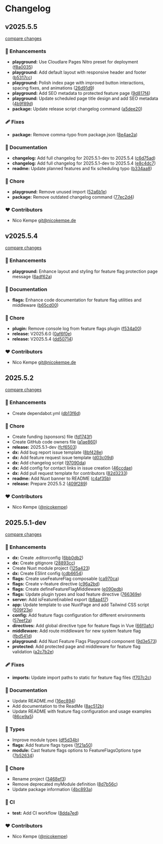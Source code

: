 # Changelog


## v2025.5.5

[compare changes](https://github.com/nicokempe/nuxt-feature-flags-module/compare/v2025.5.4...v2025.5.5)

### 🚀 Enhancements

- **playground:** Use Cloudlare Pages Nitro preset for deployment ([f8a0035](https://github.com/nicokempe/nuxt-feature-flags-module/commit/f8a0035))
- **playground:** Add default layout with responsive header and footer ([b5317cc](https://github.com/nicokempe/nuxt-feature-flags-module/commit/b5317cc))
- **playground:** Polish index page with improved button interactions, spacing fixes, and animations ([26d91d9](https://github.com/nicokempe/nuxt-feature-flags-module/commit/26d91d9))
- **playground:** Add SEO metadata to protected feature page ([9d817f4](https://github.com/nicokempe/nuxt-feature-flags-module/commit/9d817f4))
- **playground:** Update scheduled page title design and add SEO metadata ([4b9f89d](https://github.com/nicokempe/nuxt-feature-flags-module/commit/4b9f89d))
- **package:** Update release script changelog command ([a5dee20](https://github.com/nicokempe/nuxt-feature-flags-module/commit/a5dee20))

### 🩹 Fixes

- **package:** Remove comma-typo from package.json ([8e4ae2a](https://github.com/nicokempe/nuxt-feature-flags-module/commit/8e4ae2a))

### 📖 Documentation

- **changelog:** Add full changelog for 2025.5.1-dev to 2025.5.4 ([c6d75ad](https://github.com/nicokempe/nuxt-feature-flags-module/commit/c6d75ad))
- **changelog:** Add full changelog for 2025.5.1-dev to 2025.5.4 ([e8c4dc7](https://github.com/nicokempe/nuxt-feature-flags-module/commit/e8c4dc7))
- **readme:** Update planned features and fix scheduling typo ([b334aa8](https://github.com/nicokempe/nuxt-feature-flags-module/commit/b334aa8))

### 🏡 Chore

- **playground:** Remove unused import ([52a6b1e](https://github.com/nicokempe/nuxt-feature-flags-module/commit/52a6b1e))
- **package:** Remove outdated changelog command ([77ec2d4](https://github.com/nicokempe/nuxt-feature-flags-module/commit/77ec2d4))

### ❤️ Contributors

- Nico Kempe <git@nicokempe.de>

## v2025.5.4

[compare changes](https://github.com/nicokempe/nuxt-feature-flags-module/compare/2025.5.2...v2025.5.4)

### 🚀 Enhancements

- **playground:** Enhance layout and styling for feature flag protection page message ([6adf62a](https://github.com/nicokempe/nuxt-feature-flags-module/commit/6adf62a))

### 📖 Documentation

- **flags:** Enhance code documentation for feature flag utilities and middleware ([b65cd00](https://github.com/nicokempe/nuxt-feature-flags-module/commit/b65cd00))

### 🏡 Chore

- **plugin:** Remove console log from feature flags plugin ([f534a00](https://github.com/nicokempe/nuxt-feature-flags-module/commit/f534a00))
- **release:** V2025.6.0 ([0af6f0e](https://github.com/nicokempe/nuxt-feature-flags-module/commit/0af6f0e))
- **release:** V2025.5.4 ([dd50714](https://github.com/nicokempe/nuxt-feature-flags-module/commit/dd50714))

### ❤️ Contributors

- Nico Kempe <git@nicokempe.de>

## 2025.5.2

[compare changes](https://github.com/nicokempe/nuxt-feature-flags-module/compare/2025.5.1-dev...2025.5.2)

### 🚀 Enhancements

- Create dependabot.yml ([db13f6d](https://github.com/nicokempe/nuxt-feature-flags-module/commit/db13f6d))

### 🏡 Chore

- Create funding (sponsors) file ([fd1743f](https://github.com/nicokempe/nuxt-feature-flags-module/commit/fd1743f))
- Create GitHub code owners file ([a1ae860](https://github.com/nicokempe/nuxt-feature-flags-module/commit/a1ae860))
- **release:** 2025.5.1-dev ([fcf6503](https://github.com/nicokempe/nuxt-feature-flags-module/commit/fcf6503))
- **dx:** Add bug report issue template ([8bf428e](https://github.com/nicokempe/nuxt-feature-flags-module/commit/8bf428e))
- **dx:** Add feature request issue template ([d03c09d](https://github.com/nicokempe/nuxt-feature-flags-module/commit/d03c09d))
- **dx:** Add changelog script ([97090da](https://github.com/nicokempe/nuxt-feature-flags-module/commit/97090da))
- **dx:** Add config for contact links in issue creation ([46ccdae](https://github.com/nicokempe/nuxt-feature-flags-module/commit/46ccdae))
- **dx:** Add pull request template for contributors ([82d3233](https://github.com/nicokempe/nuxt-feature-flags-module/commit/82d3233))
- **readme:** Add Nuxt banner to README ([c4af35b](https://github.com/nicokempe/nuxt-feature-flags-module/commit/c4af35b))
- **release:** Prepare 2025.5.2 ([409f289](https://github.com/nicokempe/nuxt-feature-flags-module/commit/409f289))

### ❤️ Contributors

- Nico Kempe ([@nicokempe](https://github.com/nicokempe))

## 2025.5.1-dev

[compare changes](https://github.com/nicokempe/nuxt-feature-flags-module/compare/82f54dc...2025.5.1-dev)

### 🚀 Enhancements

- **dx:** Create .editorconfig ([6bb0db2](https://github.com/nicokempe/nuxt-feature-flags-module/commit/6bb0db2))
- **dx:** Create gitignore ([28893cc](https://github.com/nicokempe/nuxt-feature-flags-module/commit/28893cc))
- Create Nuxt module project ([125a423](https://github.com/nicokempe/nuxt-feature-flags-module/commit/125a423))
- **dx:** Create ESlint config ([cdb6654](https://github.com/nicokempe/nuxt-feature-flags-module/commit/cdb6654))
- **flags:** Create useFeatureFlag composable ([ca970ca](https://github.com/nicokempe/nuxt-feature-flags-module/commit/ca970ca))
- **flags:** Create v-feature directive ([c96a2bd](https://github.com/nicokempe/nuxt-feature-flags-module/commit/c96a2bd))
- **flags:** Create defineFeatureFlagMiddleware ([e090edb](https://github.com/nicokempe/nuxt-feature-flags-module/commit/e090edb))
- **flags:** Update plugin types and load feature directive ([766369e](https://github.com/nicokempe/nuxt-feature-flags-module/commit/766369e))
- **server:** Add isFeatureEnabled export ([b8aa417](https://github.com/nicokempe/nuxt-feature-flags-module/commit/b8aa417))
- **app:** Update template to use NuxtPage and add Tailwind CSS script ([509f23e](https://github.com/nicokempe/nuxt-feature-flags-module/commit/509f23e))
- **config:** Add feature flags configuration for different environments ([57eef2a](https://github.com/nicokempe/nuxt-feature-flags-module/commit/57eef2a))
- **directives:** Add global directive type for feature flags in Vue ([66f0afc](https://github.com/nicokempe/nuxt-feature-flags-module/commit/66f0afc))
- **middleware:** Add route middleware for new system feature flag ([fbd541d](https://github.com/nicokempe/nuxt-feature-flags-module/commit/fbd541d))
- **playground:** Add Nuxt Feature Flags Playground component ([9d3e573](https://github.com/nicokempe/nuxt-feature-flags-module/commit/9d3e573))
- **protected:** Add protected page and middleware for feature flag validation ([a2c7b2e](https://github.com/nicokempe/nuxt-feature-flags-module/commit/a2c7b2e))

### 🩹 Fixes

- **imports:** Update import paths to static for feature flag files ([f707c2c](https://github.com/nicokempe/nuxt-feature-flags-module/commit/f707c2c))

### 📖 Documentation

- Update README.md ([16ec894](https://github.com/nicokempe/nuxt-feature-flags-module/commit/16ec894))
- Add documentation to the ReadMe ([8ac512b](https://github.com/nicokempe/nuxt-feature-flags-module/commit/8ac512b))
- Update README with feature flag configuration and usage examples ([86ce9a5](https://github.com/nicokempe/nuxt-feature-flags-module/commit/86ce9a5))

### 🌊 Types

- Improve module types ([df5d34b](https://github.com/nicokempe/nuxt-feature-flags-module/commit/df5d34b))
- **flags:** Add feature flags types ([1f21a50](https://github.com/nicokempe/nuxt-feature-flags-module/commit/1f21a50))
- **module:** Cast feature flags options to FeatureFlagsOptions type ([7b52634](https://github.com/nicokempe/nuxt-feature-flags-module/commit/7b52634))

### 🏡 Chore

- Rename project ([3468ef3](https://github.com/nicokempe/nuxt-feature-flags-module/commit/3468ef3))
- Remove deprecated myModule definition ([8d7b56c](https://github.com/nicokempe/nuxt-feature-flags-module/commit/8d7b56c))
- Update package information ([4bc893a](https://github.com/nicokempe/nuxt-feature-flags-module/commit/4bc893a))

### 🤖 CI

- **test:** Add CI workflow ([8dda7ed](https://github.com/nicokempe/nuxt-feature-flags-module/commit/8dda7ed))

### ❤️ Contributors

- Nico Kempe ([@nicokempe](https://github.com/nicokempe))

